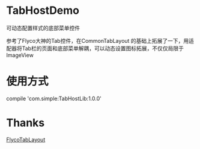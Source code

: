 # TabHostDemo
可动态配置样式的底部菜单控件

参考了Flyco大神的Tab控件，在CommonTabLayout 的基础上拓展了一下，用适配器将Tab栏的页面和底部菜单解耦，可以动态设置图标拓展，不仅仅局限于ImageView

# 使用方式
compile 'com.simple:TabHostLib:1.0.0'

# Thanks
[FlycoTabLayout](https://github.com/H07000223/FlycoTabLayout) 

